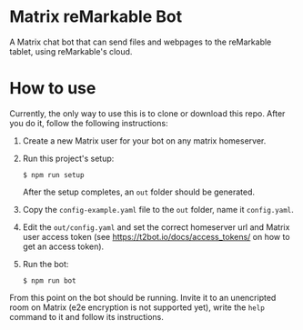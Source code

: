 # Matrix reMarkable Bot
A Matrix chat bot that can send files and webpages to the reMarkable tablet, using reMarkable's cloud.

# How to use
Currently, the only way to use this is to clone or download this repo. After you do it, follow the following instructions:

1. Create a new Matrix user for your bot on any matrix homeserver.

1. Run this project's setup:
 
    `$ npm run setup` 
    
    After the setup completes, an `out` folder should be generated.

1. Copy the `config-example.yaml` file to the `out` folder, name it `config.yaml`. 
1. Edit the `out/config.yaml` and set the correct homeserver url and Matrix user access token (see https://t2bot.io/docs/access_tokens/ on how to get an access token).
1. Run the bot:

    `$ npm run bot`

From this point on the bot should be running. Invite it to an unencripted room on Matrix (e2e encryption is not supported yet), write the `help` command to it and follow its instructions.
